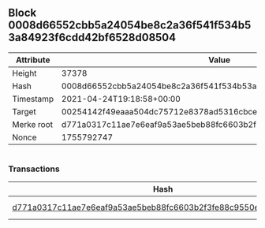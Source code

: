 ## Block 0008d66552cbb5a24054be8c2a36f541f534b53a84923f6cdd42bf6528d08504

Attribute | Value
--- | ---
Height | 37378
Hash | 0008d66552cbb5a24054be8c2a36f541f534b53a84923f6cdd42bf6528d08504
Timestamp | 2021-04-24T19:18:58+00:00
Target | 00254142f49eaaa504dc75712e8378ad5316cbcead634704b3734b6271167cc4
Merke root | d771a0317c11ae7e6eaf9a53ae5beb88fc6603b2f3fe88c9550e7f8683f8f730
Nonce | 1755792747

```

```

### Transactions

Hash | Amount
--- | ---
[d771a0317c11ae7e6eaf9a53ae5beb88fc6603b2f3fe88c9550e7f8683f8f730](d771a0317c11ae7e6eaf9a53ae5beb88fc6603b2f3fe88c9550e7f8683f8f730.md) | 10.00000000 SKEPTI 
